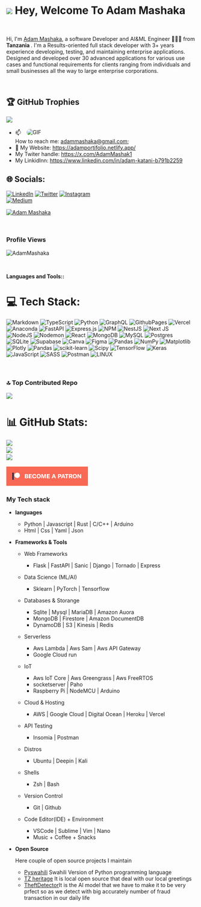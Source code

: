 
<h1><img src="https://emojis.slackmojis.com/emojis/images/1531849430/4246/blob-sunglasses.gif?1531849430" width="30"/> Hey, Welcome To Adam Mashaka</h1>

<br>

Hi, I'm [Adam Mashaka](https://www.adamportifolio.netlify.app), a software Developer and AI&ML Engineer 👨🏻‍💻 from <b>Tanzania </b>. I'm a Results-oriented full stack developer with 3+ years experience developing, testing, and maintaining enterprise applications. Designed and developed over 30 advanced applications for various use cases and functional requirements for clients ranging from individuals and small businesses all the way to large enterprise corporations. 

<br>

## 🏆 GitHub Trophies
![](https://github-profile-trophy.vercel.app/?username=AdamMashaka&theme=nord&no-frame=true&no-bg=false&margin-w=4)

<img align="right" width="450px" alt="GIF" style="border-radius: 10px;" src="https://i.pinimg.com/originals/f1/e7/34/f1e734f9cade86fe737a9aa404ad5677.gif" />

 - 📫 How to reach me: [adammashaka@gmail.com](mailto:mashakaadam123@gmail.com);
 - 🔗 My Website: https://adamportifolio.netlify.app/
 -    My Twiter handle: https://x.com/AdamMashak1
 -    My LinkidInn:   https://www.linkedin.com/in/adam-katani-b791b2259
<!-- 🔗 My website: [https://www.desphixss.herokuapp.com/](https://www.desphixss.herokuapp.com/) -->
## 🌐 Socials:
[![LinkedIn](https://img.shields.io/badge/LinkedIn-%230077B5.svg?logo=linkedin&logoColor=white)](https://www.linkedin.com/in/https://www.linkedin.com/in/https://www.linkedin.com/in/adam-katani-b791b2259?)
[![Twitter](https://img.shields.io/badge/Twitter-%231DA1F2.svg?logo=Twitter&logoColor=white)](https://twitter.com/AdamMashak1) 
[![Instagram](https://img.shields.io/badge/Instagram-%23E4405F.svg?logo=Instagram&logoColor=white)](https://instagram.com/AdamKatani)  
[![Medium](https://img.shields.io/badge/Medium-12100E?logo=medium&logoColor=white)](https://medium.com/@AdamKatani) 
<p align="left">
<a href="https://kaggle.com/AdamMashaka" target="blank"><img align="center" src="https://raw.githubusercontent.com/rahuldkjain/github-profile-readme-generator/master/src/images/icons/Social/kaggle.svg" alt="Adam Mashaka" height="30" width="40" /></a>
</p>
  
 <br>
<h3>Profile Views</h3>
 <p align="left"> <img src="https://profile-counter.glitch.me/AdamMashaka/count.svg" alt="AdamMashaka" /> </p>
 
 </br>

**Languages and Tools::**
<br>
# 💻 Tech Stack:
![Markdown](https://img.shields.io/badge/markdown-%23000000.svg?style=for-the-badge&logo=markdown&logoColor=white) ![TypeScript](https://img.shields.io/badge/typescript-%23007ACC.svg?style=for-the-badge&logo=typescript&logoColor=white) ![Python](https://img.shields.io/badge/python-3670A0?style=for-the-badge&logo=python&logoColor=ffdd54) ![GraphQL](https://img.shields.io/badge/-GraphQL-E10098?style=for-the-badge&logo=graphql&logoColor=white) ![GithubPages](https://img.shields.io/badge/github%20pages-121013?style=for-the-badge&logo=github&logoColor=white) ![Vercel](https://img.shields.io/badge/vercel-%23000000.svg?style=for-the-badge&logo=vercel&logoColor=white) ![Anaconda](https://img.shields.io/badge/Anaconda-%2344A833.svg?style=for-the-badge&logo=anaconda&logoColor=white) ![FastAPI](https://img.shields.io/badge/FastAPI-005571?style=for-the-badge&logo=fastapi) ![Express.js](https://img.shields.io/badge/express.js-%23404d59.svg?style=for-the-badge&logo=express&logoColor=%2361DAFB) ![NPM](https://img.shields.io/badge/NPM-%23CB3837.svg?style=for-the-badge&logo=npm&logoColor=white) ![NestJS](https://img.shields.io/badge/nestjs-%23E0234E.svg?style=for-the-badge&logo=nestjs&logoColor=white) ![Next JS](https://img.shields.io/badge/Next-black?style=for-the-badge&logo=next.js&logoColor=white) ![NodeJS](https://img.shields.io/badge/node.js-6DA55F?style=for-the-badge&logo=node.js&logoColor=white) ![Nodemon](https://img.shields.io/badge/NODEMON-%23323330.svg?style=for-the-badge&logo=nodemon&logoColor=%BBDEAD) ![React](https://img.shields.io/badge/react-%2320232a.svg?style=for-the-badge&logo=react&logoColor=%2361DAFB) ![MongoDB](https://img.shields.io/badge/MongoDB-%234ea94b.svg?style=for-the-badge&logo=mongodb&logoColor=white) ![MySQL](https://img.shields.io/badge/mysql-%2300000f.svg?style=for-the-badge&logo=mysql&logoColor=white) ![Postgres](https://img.shields.io/badge/postgres-%23316192.svg?style=for-the-badge&logo=postgresql&logoColor=white) ![SQLite](https://img.shields.io/badge/sqlite-%2307405e.svg?style=for-the-badge&logo=sqlite&logoColor=white) ![Supabase](https://img.shields.io/badge/Supabase-3ECF8E?style=for-the-badge&logo=supabase&logoColor=white) ![Canva](https://img.shields.io/badge/Canva-%2300C4CC.svg?style=for-the-badge&logo=Canva&logoColor=white) ![Figma](https://img.shields.io/badge/figma-%23F24E1E.svg?style=for-the-badge&logo=figma&logoColor=white) ![Pandas](https://img.shields.io/badge/pandas-%23150458.svg?style=for-the-badge&logo=pandas&logoColor=white) ![NumPy](https://img.shields.io/badge/numpy-%23013243.svg?style=for-the-badge&logo=numpy&logoColor=white) ![Matplotlib](https://img.shields.io/badge/Matplotlib-%23ffffff.svg?style=for-the-badge&logo=Matplotlib&logoColor=black) ![Plotly](https://img.shields.io/badge/Plotly-%233F4F75.svg?style=for-the-badge&logo=plotly&logoColor=white) ![Pandas](https://img.shields.io/badge/pandas-%23150458.svg?style=for-the-badge&logo=pandas&logoColor=white) ![scikit-learn](https://img.shields.io/badge/scikit--learn-%23F7931E.svg?style=for-the-badge&logo=scikit-learn&logoColor=white) ![Scipy](https://img.shields.io/badge/SciPy-%230C55A5.svg?style=for-the-badge&logo=scipy&logoColor=%white) ![TensorFlow](https://img.shields.io/badge/TensorFlow-%23FF6F00.svg?style=for-the-badge&logo=TensorFlow&logoColor=white) ![Keras](https://img.shields.io/badge/Keras-%23D00000.svg?style=for-the-badge&logo=Keras&logoColor=white)
![JavaScript](https://img.shields.io/badge/javascript-%23323330.svg?style=for-the-badge&logo=javascript&logoColor=%23F7DF1E)
![SASS](https://img.shields.io/badge/SASS-hotpink.svg?style=for-the-badge&logo=SASS&logoColor=white) ![Postman](https://img.shields.io/badge/Postman-FF6C37?style=for-the-badge&logo=postman&logoColor=white) ![LINUX](https://img.shields.io/badge/Linux-FCC624?style=for-the-badge&logo=linux&logoColor=black)
<br />
<br />
<br />

 ### 🔝 Top Contributed Repo
![](https://github-contributor-stats.vercel.app/api?username=AdamMashaka&limit=5&theme=dark&combine_all_yearly_contributions=true)

# 📊 GitHub Stats:
![](https://github-readme-stats.vercel.app/api?username=AdamMashaka&theme=dark&hide_border=false&include_all_commits=true&count_private=false)<br/>
![](https://github-readme-streak-stats.herokuapp.com/?user=AdamMashaka&theme=dark&hide_border=false)<br/>
![](https://github-readme-stats.vercel.app/api/top-langs/?username=AdamMashaka&theme=dark&hide_border=false&include_all_commits=true&count_private=false&layout=compact)

[![Become a patron](become_a_patron_button.png)](https://www.patreon.com/AdamKatani)

<h3>My Tech stack</h3>
<ul>
    <li>
        <p><b>languages</b></p>
        <ul>
            <li>Python | Javascript | Rust | C/C++ | Arduino </li>
            <li>Html | Css | Yaml | Json</li>
        </ul>
    </li>
    <li>
        <p><b>Frameworks & Tools</b></p>
        <ul>
            <li>
                <p>Web Frameworks</p>
                <ul>
                    <li>Flask | FastAPI | Sanic | Django | Tornado | Express</li>
                </ul>
            <li>
                <p>Data Science (ML/AI)</p>
                <ul>
                    <li>Sklearn | PyTorch | Tensorflow</li>
                </ul>
            </li>
            <li>
                <p> Databases & Storange</p>
                <ul>
                    <li> Sqlite | Mysql | MariaDB | Amazon Auora</li>
                    <li>MongoDB | Firestore | Amazon DocumentDB </li>
                    <li> DynamoDB | S3 | Kinesis |  Redis</li>
                </ul>
                </li>
            <li>
                <p>Serverless</p>
                <ul>
                    <li> Aws Lambda | Aws Sam | Aws API Gateway</li>
                    <li> Google Cloud run</li>
                </ul>
                </li>
            <li>
                <p>IoT</p>
                <ul>
                    <li>Aws IoT Core | Aws Greengrass | Aws FreeRTOS</li>
                    <li>socketserver | Paho </li>
                    <li> Raspberry Pi | NodeMCU | Arduino</li>
                </ul>
            </li>
        <li>
            <p> Cloud & Hosting</samp</p>
            <ul>
                <li>AWS | Google Cloud | Digital Ocean | Heroku | Vercel </li>
            </ul>
        </li>
        <li>
            <p> API Testing</samp</p>
            <ul>
                <li> Insomia | Postman </li>
            </ul>
        </li>
        <li>
            <p> Distros </samp</p>
            <ul>
                <li> Ubuntu | Deepin | Kali </li>
            </ul>
        </li>
        <li>
            <p> Shells </samp</p>
            <ul>
                <li> Zsh | Bash  </li>
            </ul>
        </li>
        <li>
            <p> Version Control </samp</p>
            <ul>
                <li> Git | Github  </li>
            </ul>
        </li>
        <li>
            <p> Code Editor(IDE) + Environment </samp</p>
            <ul>
                <li> VSCode | Sublime | Vim | Nano  </li>
                <li> Music + Coffee + Snacks
            </ul>
        </li>
        </ul>
    </li>
    <li>
        <p><b> Open Source </b></p>
        <p> Here couple of open source projects I maintain</p>
        <ul>
            <li><a href = "https://github.com/AdamMashaka/python-in-swahili">Pyswahili</a> Swahili Version of Python programming language</li>
            <li><a href="https://github.com/AdamMashaka/TanzanianHeritage/">TZ heritage</a> It is local open source that deal with our local greetings</li>
           <li><a href="https://github.com/AdamMashaka/theft-opensource">TheftDetector</a>It is the AI model that we have to make it to be very prfect so as we detect with big accurately number of fraud transaction in our daily life
        </ul>
    </li>
